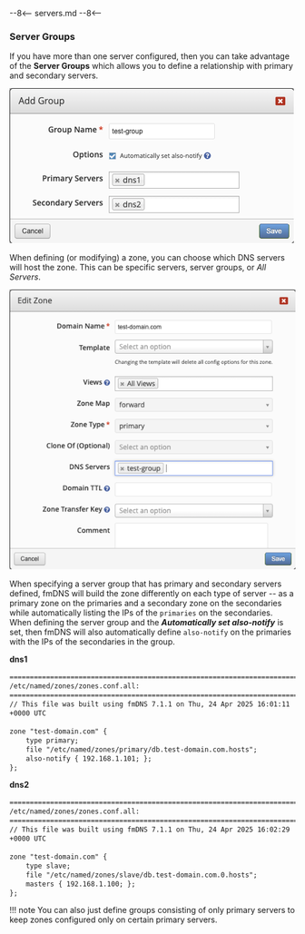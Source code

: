 --8<--
servers.md
--8<--

### Server Groups

If you have more than one server configured, then you can take advantage of the **Server Groups** which allows you to define a relationship with primary and secondary servers.

![Define Server Group](../../../images/modules/fmDNS/ServerGroup.png)

When defining (or modifying) a zone, you can choose which DNS servers will host the zone.  This can be specific servers, server groups, or _All Servers_.

![Define Server Group](../../../images/modules/fmDNS/ZoneDetails.png)

When specifying a server group that has primary and secondary servers defined, fmDNS will build the zone differently on each type of server -- as a primary zone on the primaries and a secondary zone on the secondaries while automatically listing the IPs of the `primaries` on the secondaries.  When defining the server group and the **_Automatically set also-notify_** is set, then fmDNS will also automatically define `also-notify` on the primaries with the IPs of the secondaries in the group.

**dns1**
```
===========================================================================
/etc/named/zones/zones.conf.all:
===========================================================================
// This file was built using fmDNS 7.1.1 on Thu, 24 Apr 2025 16:01:11 +0000 UTC

zone "test-domain.com" {
	type primary;
	file "/etc/named/zones/primary/db.test-domain.com.hosts";
	also-notify { 192.168.1.101; };
};
```

**dns2**
```
===========================================================================
/etc/named/zones/zones.conf.all:
===========================================================================
// This file was built using fmDNS 7.1.1 on Thu, 24 Apr 2025 16:02:29 +0000 UTC

zone "test-domain.com" {
	type slave;
	file "/etc/named/zones/slave/db.test-domain.com.0.hosts";
	masters { 192.168.1.100; };
};
```

!!! note
    You can also just define groups consisting of only primary servers to keep zones configured only on certain primary servers.
